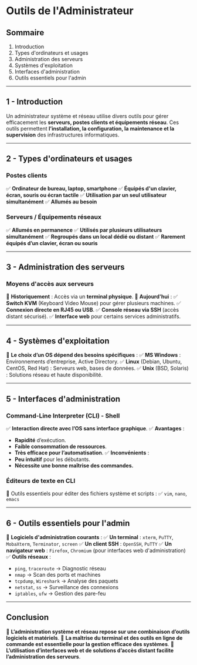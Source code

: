 # Outils de l'Administrateur

## **Sommaire**

1. Introduction
2. Types d'ordinateurs et usages
3. Administration des serveurs
4. Systèmes d'exploitation
5. Interfaces d'administration
6. Outils essentiels pour l'admin

---

## **1 - Introduction**

Un administrateur système et réseau utilise divers outils pour gérer efficacement les **serveurs, postes clients et équipements réseau**. Ces outils permettent **l’installation, la configuration, la maintenance et la supervision** des infrastructures informatiques.

---

## **2 - Types d'ordinateurs et usages**

### **Postes clients**

✅ **Ordinateur de bureau, laptop, smartphone**
✅ **Équipés d'un clavier, écran, souris ou écran tactile**
✅ **Utilisation par un seul utilisateur simultanément**
✅ **Allumés au besoin**

### **Serveurs / Équipements réseaux**

✅ **Allumés en permanence**
✅ **Utilisés par plusieurs utilisateurs simultanément**
✅ **Regroupés dans un local dédié ou distant**
✅ **Rarement équipés d’un clavier, écran ou souris**

---

## **3 - Administration des serveurs**

### **Moyens d'accès aux serveurs**

📌 **Historiquement** : Accès via un **terminal physique**.
📌 **Aujourd'hui** :
✅ **Switch KVM** (Keyboard Video Mouse) pour gérer plusieurs machines.
✅ **Connexion directe en RJ45 ou USB**.
✅ **Console réseau via SSH** (accès distant sécurisé).
✅ **Interface web** pour certains services administratifs.

---

## **4 - Systèmes d'exploitation**

📌 **Le choix d’un OS dépend des besoins spécifiques** :
✅ **MS Windows** : Environnements d’entreprise, Active Directory.
✅ **Linux** (Debian, Ubuntu, CentOS, Red Hat) : Serveurs web, bases de données.
✅ **Unix** (BSD, Solaris) : Solutions réseau et haute disponibilité.

---

## **5 - Interfaces d'administration**

### **Command-Line Interpreter (CLI) - Shell**

✅ **Interaction directe avec l’OS sans interface graphique**.
✅ **Avantages** :

- **Rapidité** d’exécution.
- **Faible consommation de ressources**.
- **Très efficace pour l’automatisation**.
  ✅ **Inconvénients** :
- **Peu intuitif** pour les débutants.
- **Nécessite une bonne maîtrise des commandes.**

### **Éditeurs de texte en CLI**

📌 Outils essentiels pour éditer des fichiers système et scripts :
✅ `vim`, `nano`, `emacs`

---

## **6 - Outils essentiels pour l'admin**

📌 **Logiciels d'administration courants** :
✅ **Un terminal** : `xterm`, `PuTTY`, `MobaXterm`, `Terminator`, `screen`
✅ **Un client SSH** : `OpenSSH`, `PuTTY`
✅ **Un navigateur web** : `Firefox`, `Chromium` (pour interfaces web d'administration)
✅ **Outils réseaux** :

- `ping`, `traceroute` → Diagnostic réseau
- `nmap` → Scan des ports et machines
- `tcpdump`, `Wireshark` → Analyse des paquets
- `netstat`, `ss` → Surveillance des connexions
- `iptables`, `ufw` → Gestion des pare-feu

---

## **Conclusion**

📌 **L’administration système et réseau repose sur une combinaison d’outils logiciels et matériels**.
📌 **La maîtrise du terminal et des outils en ligne de commande est essentielle pour la gestion efficace des systèmes**.
📌 **L’utilisation d’interfaces web et de solutions d’accès distant facilite l’administration des serveurs**.



